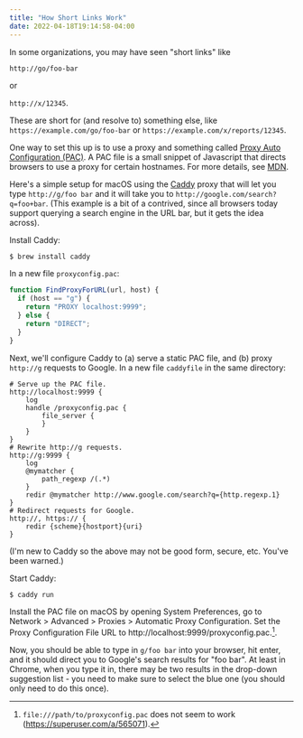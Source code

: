 ```yaml
---
title: "How Short Links Work"
date: 2022-04-18T19:14:58-04:00
---
```


In some organizations, you may have seen "short links" like

`http://go/foo-bar`

or

`http://x/12345`.

These are short for (and resolve to) something else, like `https://example.com/go/foo-bar` or `https://example.com/x/reports/12345`.

One way to set this up is to use a proxy and something called [Proxy Auto Configuration (PAC)](https://en.wikipedia.org/wiki/Proxy_auto-config). A PAC file is a small snippet of Javascript that directs browsers to use a proxy for certain hostnames. For more details, see [MDN](https://developer.mozilla.org/en-US/docs/Web/HTTP/Proxy_servers_and_tunneling/Proxy_Auto-Configuration_PAC_file).

Here's a simple setup for macOS using the [Caddy](https://caddyserver.com/) proxy that will let you type `http://g/foo bar` and it will take you to `http://google.com/search?q=foo+bar`. (This example is a bit of a contrived, since all browsers today support querying a search engine in the URL bar, but it gets the idea across).

Install Caddy:

```bash
$ brew install caddy
```

In a new file `proxyconfig.pac`:

```javascript
function FindProxyForURL(url, host) {
  if (host == "g") {
    return "PROXY localhost:9999";
  } else {
    return "DIRECT";
  }
}
```

Next, we'll configure Caddy to (a) serve a static PAC file, and (b) proxy `http://g` requests to Google. In a new file `caddyfile` in the same directory:

```plain
# Serve up the PAC file.
http://localhost:9999 {
    log
    handle /proxyconfig.pac {
        file_server {
        }
    }
}
# Rewrite http://g requests.
http://g:9999 {
    log
    @mymatcher {
        path_regexp /(.*)
    }
    redir @mymatcher http://www.google.com/search?q={http.regexp.1}
}
# Redirect requests for Google.
http://, https:// {
    redir {scheme}{hostport}{uri}
}
```

(I'm new to Caddy so the above may not be good form, secure, etc. You've been warned.)

Start Caddy:

```bash
$ caddy run
```

Install the PAC file on macOS by opening System Preferences, go to Network > Advanced > Proxies > Automatic Proxy Configuration. Set the Proxy Configuration File URL to http://localhost:9999/proxyconfig.pac.[^file-scheme].

Now, you should be able to type in `g/foo bar` into your browser, hit enter, and it should direct you to Google's search results for "foo bar". At least in Chrome, when you type it in, there may be two results in the drop-down suggestion list - you need to make sure to select the blue one (you should only need to do this once).

[^file-scheme]: `file:///path/to/proxyconfig.pac` does not seem to work (https://superuser.com/a/565071).

